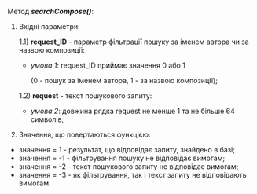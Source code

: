 Метод ***searchCompose()***:
1. Вхідні параметри:

   1.1)  **request_ID** - параметр фільтрації пошуку за іменем автора чи за назвою композиції:
   - *умова 1*: request_ID приймає значення 0 або 1 
   
        (0 - пошук за іменем автора, 1 - за назвою композиції);
   
   1.2)  **request** - текст пошукового запиту:
   - *умова 2*: довжина рядка request не менше 1 та не більше 64 символів;
   
2. Значення, що повертаються функцією:
- значення = 1 - результат, що відповідає запиту, знайдено в базі;
- значення = -1 - фільтрування пошуку не відповідає вимогам;
- значення = -2 - текст пошукового запиту не відповідає вимогам;
- значення = -3 - як фільтрування, так і текст запиту не відповідають вимогам.
